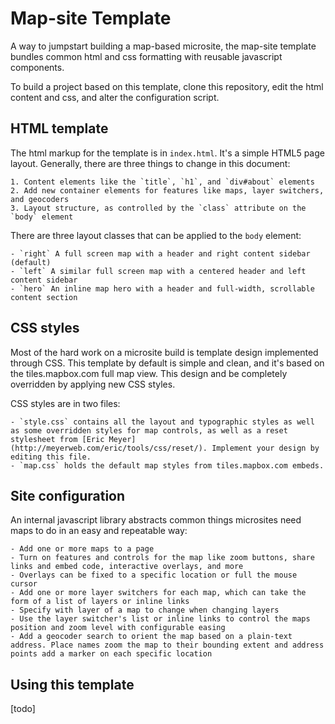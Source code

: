 # Map-site Template

A way to jumpstart building a map-based microsite, the map-site template bundles common html and css formatting with reusable javascript components.

To build a project based on this template, clone this repository, edit the html content and css, and alter the configuration script.

## HTML template

The html markup for the template is in `index.html`. It's a simple HTML5 page layout. Generally, there are three things to change in this document:

    1. Content elements like the `title`, `h1`, and `div#about` elements
    2. Add new container elements for features like maps, layer switchers, and geocoders
    3. Layout structure, as controlled by the `class` attribute on the `body` element
    
There are three layout classes that can be applied to the `body` element:

    - `right` A full screen map with a header and right content sidebar (default)
    - `left` A similar full screen map with a centered header and left content sidebar
    - `hero` An inline map hero with a header and full-width, scrollable content section
    
## CSS styles

Most of the hard work on a microsite build is template design implemented through CSS. This template by default is simple and clean, and it's based on the tiles.mapbox.com full map view. This design and be completely overridden by applying new CSS styles.

CSS styles are in two files:

    - `style.css` contains all the layout and typographic styles as well as some overridden styles for map controls, as well as a reset stylesheet from [Eric Meyer](http://meyerweb.com/eric/tools/css/reset/). Implement your design by editing this file.
    - `map.css` holds the default map styles from tiles.mapbox.com embeds.

## Site configuration

An internal javascript library abstracts common things microsites need maps to do in an easy and repeatable way:

    - Add one or more maps to a page
    - Turn on features and controls for the map like zoom buttons, share links and embed code, interactive overlays, and more
    - Overlays can be fixed to a specific location or full the mouse cursor 
    - Add one or more layer switchers for each map, which can take the form of a list of layers or inline links
    - Specify with layer of a map to change when changing layers
    - Use the layer switcher's list or inline links to control the maps position and zoom level with configurable easing
    - Add a geocoder search to orient the map based on a plain-text address. Place names zoom the map to their bounding extent and address points add a marker on each specific location
    
## Using this template

[todo]